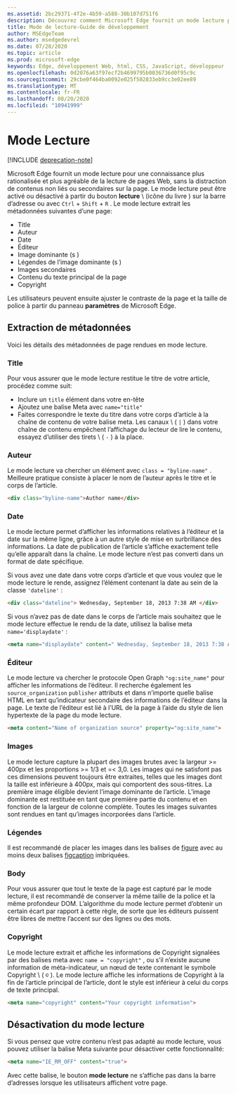 ```yaml
---
ms.assetid: 2bc29371-4f2e-4b59-a588-30b107d751f6
description: Découvrez comment Microsoft Edge fournit un mode lecture pour les pages Web pour permettre la lecture de la version sans ajouter.
title: Mode de lecture-Guide de développement
author: MSEdgeTeam
ms.author: msedgedevrel
ms.date: 07/28/2020
ms.topic: article
ms.prod: microsoft-edge
keywords: Edge, développement Web, html, CSS, JavaScript, développeur
ms.openlocfilehash: 0d2076a63f97ecf2b4699795b0036736d0f95c9c
ms.sourcegitcommit: 29cbe0f464ba0092e025f502833eb9cc3e02ee89
ms.translationtype: MT
ms.contentlocale: fr-FR
ms.lasthandoff: 08/20/2020
ms.locfileid: "10941999"
---
```

# Mode Lecture  

[!INCLUDE [deprecation-note](../../includes/legacy-edge-note.md)]  

Microsoft Edge fournit un mode lecture pour une connaissance plus rationalisée et plus agréable de la lecture de pages Web, sans la distraction de contenus non liés ou secondaires sur la page.  Le mode lecture peut être activé ou désactivé à partir du bouton **lecture** \ (icône du livre \) sur la barre d’adresse ou avec `Ctrl` + `Shift` + `R` .  Le mode lecture extrait les métadonnées suivantes d’une page:  

*   Title
*   Auteur
*   Date
*   Éditeur
*   Image dominante (s \)
*   Légendes de l’image dominante (s \)
*   Images secondaires
*   Contenu du texte principal de la page
*   Copyright

Les utilisateurs peuvent ensuite ajuster le contraste de la page et la taille de police à partir du panneau **paramètres** de Microsoft Edge.  

## Extraction de métadonnées  

Voici les détails des métadonnées de page rendues en mode lecture.  

### Title  

Pour vous assurer que le mode lecture restitue le titre de votre article, procédez comme suit:  

*   Inclure un `title` élément dans votre en-tête  
*   Ajoutez une balise Meta avec `name="title"`  
*   Faites correspondre le texte du titre dans votre corps d’article à la chaîne de contenu de votre balise meta.  Les canaux \ ( `|` \) dans votre chaîne de contenu empêchent l’affichage du lecteur de lire le contenu, essayez d’utiliser des tirets \ ( `-` \) à la place.  

### Auteur  

Le mode lecture va chercher un élément avec `class = "byline-name"` .  Meilleure pratique consiste à placer le nom de l’auteur après le titre et le corps de l’article.  

```html
<div class="byline-name">Author name</div>
```  

### Date  

Le mode lecture permet d’afficher les informations relatives à l’éditeur et la date sur la même ligne, grâce à un autre style de mise en surbrillance des informations.  La date de publication de l’article s’affiche exactement telle qu’elle apparaît dans la chaîne.  Le mode lecture n’est pas converti dans un format de date spécifique.  

Si vous avez une date dans votre corps d’article et que vous voulez que le mode lecture le rende, assignez l’élément contenant la date au sein de la classe `'dateline'` :  

```html
<div class="dateline"> Wednesday, September 18, 2013 7:38 AM </div>
```  

Si vous n’avez pas de date dans le corps de l’article mais souhaitez que le mode lecture effectue le rendu de la date, utilisez la balise meta `name='displaydate'` :  

```html
<meta name="displaydate" content=" Wednesday, September 18, 2013 7:38 AM ">
```  

### Éditeur  

Le mode lecture va chercher le protocole Open Graph `"og:site_name"` pour afficher les informations de l’éditeur.  Il recherche également les `source_organization` `publisher` attributs et dans n’importe quelle balise HTML en tant qu’indicateur secondaire des informations de l’éditeur dans la page.  Le texte de l’éditeur est lié à l’URL de la page à l’aide du style de lien hypertexte de la page du mode lecture.  

```html
<meta content="Name of organization source" property="og:site_name">
```  

### Images  

Le mode lecture capture la plupart des images brutes avec la largeur >= 400px et les proportions >= 1/3 et =< 3,0.  Les images qui ne satisfont pas ces dimensions peuvent toujours être extraites, telles que les images dont la taille est inférieure à 400px, mais qui comportent des sous-titres.  La première image éligible devient l’image dominante de l’article.  L’image dominante est restituée en tant que première partie du contenu et en fonction de la largeur de colonne complète.  Toutes les images suivantes sont rendues en tant qu’images incorporées dans l’article.  

### Légendes  

Il est recommandé de placer les images dans les balises de [figure](https://developer.mozilla.org/docs/Web/HTML/Element/figure) avec au moins deux balises [figcaption](https://developer.mozilla.org/docs/Web/HTML/Element/figcaption) imbriquées.  

### Body  

Pour vous assurer que tout le texte de la page est capturé par le mode lecture, il est recommandé de conserver la même taille de la police et la même profondeur DOM.  L’algorithme du mode lecture permet d’obtenir un certain écart par rapport à cette règle, de sorte que les éditeurs puissent être libres de mettre l’accent sur des lignes ou des mots.  

### Copyright  

Le mode lecture extrait et affiche les informations de Copyright signalées par des balises meta avec `name = "copyright"` , ou s’il n’existe aucune information de méta-indicateur, un nœud de texte contenant le symbole Copyright \ ( `©` \).  Le mode lecture affiche les informations de Copyright à la fin de l’article principal de l’article, dont le style est inférieur à celui du corps de texte principal.  

```html
<meta name="copyright" content="Your copyright information">
```  

## Désactivation du mode lecture  

Si vous pensez que votre contenu n’est pas adapté au mode lecture, vous pouvez utiliser la balise Meta suivante pour désactiver cette fonctionnalité:  

```html
<meta name="IE_RM_OFF" content="true">
```  

Avec cette balise, le bouton **mode lecture** ne s’affiche pas dans la barre d’adresses lorsque les utilisateurs affichent votre page.  
